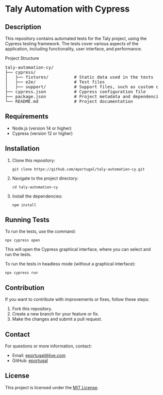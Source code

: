 <h1>Taly Automation with Cypress</h1>

<h2>Description</h2>
<p>This repository contains automated tests for the Taly project, using the Cypress testing framework. The tests cover various aspects of the application, including functionality, user interface, and performance.</p>
Project Structure
<pre>
taly-automation-cy/
├── cypress/
│   ├── fixtures/          # Static data used in the tests
│   ├── e2e/               # Test files
│   ├── support/           # Support files, such as custom commands
├── cypress.json           # Cypress configuration file
├── package.json           # Project metadata and dependencies
└── README.md              # Project documentation
</pre>
<h2>Requirements</h2>
<ul>
  <li>Node.js (version 14 or higher)</li>
  <li>Cypress (version 12 or higher)</li>
</ul>
<h2>Installation</h2>
<ol>
  <li>Clone this repository:
    <pre><code>git clone https://github.com/eportugal/taly-automation-cy.git</code></pre>
  </li>
  <li>Navigate to the project directory:
    <pre><code>cd taly-automation-cy</code></pre>
  </li>
  <li>Install the dependencies:
    <pre><code>npm install</code></pre>
  </li>
</ol>
<h2>Running Tests</h2>
<p>To run the tests, use the command:</p>
<pre><code>npx cypress open</code></pre>
<p>This will open the Cypress graphical interface, where you can select and run the tests.</p>
<p>To run the tests in headless mode (without a graphical interface):</p>
<pre><code>npx cypress run</code></pre>
<h2>Contribution</h2>
<p>If you want to contribute with improvements or fixes, follow these steps:</p>
<ol>
  <li>Fork this repository.</li>
  <li>Create a new branch for your feature or fix.</li>
  <li>Make the changes and submit a pull request.</li>
</ol>
<h2>Contact</h2>
<p>For questions or more information, contact:</p>
<ul>
  <li>Email: <a href="mailto:eportugal@live.com">eportugal@live.com</a></li>
  <li>GitHub: <a href="https://github.com/eportugal">eportugal</a></li>
</ul>
<h2>License</h2>
<p>This project is licensed under the <a href="LICENSE">MIT License</a>.</p>

